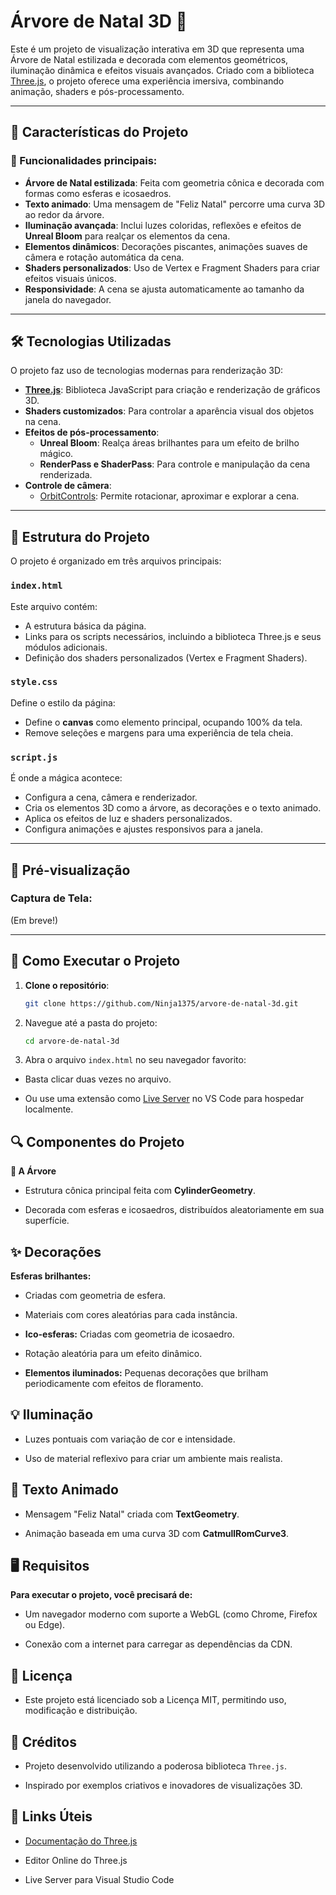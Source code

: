# Árvore de Natal 3D 🎄

Este é um projeto de visualização interativa em 3D que representa uma Árvore de Natal estilizada e decorada com elementos geométricos, iluminação dinâmica e efeitos visuais avançados. Criado com a biblioteca [Three.js](https://threejs.org/), o projeto oferece uma experiência imersiva, combinando animação, shaders e pós-processamento.

---

## 🎨 Características do Projeto

### 🌟 Funcionalidades principais:
- **Árvore de Natal estilizada**: Feita com geometria cônica e decorada com formas como esferas e icosaedros.
- **Texto animado**: Uma mensagem de "Feliz Natal" percorre uma curva 3D ao redor da árvore.
- **Iluminação avançada**: Inclui luzes coloridas, reflexões e efeitos de **Unreal Bloom** para realçar os elementos da cena.
- **Elementos dinâmicos**: Decorações piscantes, animações suaves de câmera e rotação automática da cena.
- **Shaders personalizados**: Uso de Vertex e Fragment Shaders para criar efeitos visuais únicos.
- **Responsividade**: A cena se ajusta automaticamente ao tamanho da janela do navegador.

---

## 🛠️ Tecnologias Utilizadas

O projeto faz uso de tecnologias modernas para renderização 3D:

- **[Three.js](https://threejs.org/)**: Biblioteca JavaScript para criação e renderização de gráficos 3D.
- **Shaders customizados**: Para controlar a aparência visual dos objetos na cena.
- **Efeitos de pós-processamento**:
  - **Unreal Bloom**: Realça áreas brilhantes para um efeito de brilho mágico.
  - **RenderPass e ShaderPass**: Para controle e manipulação da cena renderizada.
- **Controle de câmera**:
  - [OrbitControls](https://threejs.org/docs/#examples/en/controls/OrbitControls): Permite rotacionar, aproximar e explorar a cena.

---

## 📂 Estrutura do Projeto

O projeto é organizado em três arquivos principais:

### `index.html`
Este arquivo contém:
- A estrutura básica da página.
- Links para os scripts necessários, incluindo a biblioteca Three.js e seus módulos adicionais.
- Definição dos shaders personalizados (Vertex e Fragment Shaders).

### `style.css`
Define o estilo da página:
- Define o **canvas** como elemento principal, ocupando 100% da tela.
- Remove seleções e margens para uma experiência de tela cheia.

### `script.js`
É onde a mágica acontece:
- Configura a cena, câmera e renderizador.
- Cria os elementos 3D como a árvore, as decorações e o texto animado.
- Aplica os efeitos de luz e shaders personalizados.
- Configura animações e ajustes responsivos para a janela.

---

## 🎥 Pré-visualização

### Captura de Tela:
(Em breve!)

---

## 🚀 Como Executar o Projeto

1. **Clone o repositório**:
   ```bash
   git clone https://github.com/Ninja1375/arvore-de-natal-3d.git

2. Navegue até a pasta do projeto:

   ```bash
   cd arvore-de-natal-3d

3. Abra o arquivo `index.html` no seu navegador favorito:

- Basta clicar duas vezes no arquivo.

- Ou use uma extensão como [Live Server](https://marketplace.visualstudio.com/items?itemName=ritwickdey.LiveServer) no VS Code para hospedar localmente.

## 🔍 Componentes do Projeto

**🌳 A Árvore**

- Estrutura cônica principal feita com **CylinderGeometry**.

- Decorada com esferas e icosaedros, distribuídos aleatoriamente em sua superfície.

## ✨ Decorações

**Esferas brilhantes:**

- Criadas com geometria de esfera.

- Materiais com cores aleatórias para cada instância.

- **Ico-esferas:** Criadas com geometria de icosaedro.

- Rotação aleatória para um efeito dinâmico.

- **Elementos iluminados:** Pequenas decorações que brilham periodicamente com efeitos de floramento.

## 💡 Iluminação

- Luzes pontuais com variação de cor e intensidade.

- Uso de material reflexivo para criar um ambiente mais realista.

## 📝 Texto Animado

- Mensagem "Feliz Natal" criada com **TextGeometry**.

- Animação baseada em uma curva 3D com **CatmullRomCurve3**.

## 🖥️ Requisitos

**Para executar o projeto, você precisará de:**

- Um navegador moderno com suporte a WebGL (como Chrome, Firefox ou Edge).

- Conexão com a internet para carregar as dependências da CDN.

## 📄 Licença

- Este projeto está licenciado sob a Licença MIT, permitindo uso, modificação e distribuição.

## 🙌 Créditos

- Projeto desenvolvido utilizando a poderosa biblioteca `Three.js`.

- Inspirado por exemplos criativos e inovadores de visualizações 3D.

## 🔗 Links Úteis

- [Documentação do Three.js](https://threejs.org/docs/)

- Editor Online do Three.js

- Live Server para Visual Studio Code
